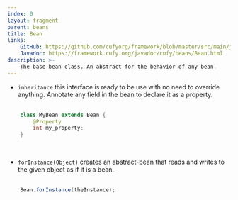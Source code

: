 ```yaml
---
index: 0
layout: fragment
parent: beans
title: Bean
links:
    GitHub: https://github.com/cufyorg/framework/blob/master/src/main/java/cufy/beans/Bean.java
    Javadoc: https://framework.cufy.org/javadoc/cufy/beans/Bean.html
description: >-
    The base bean class. An abstract for the behavior of any bean.
---
```


- `inheritance` this interface is ready to be use with no need to override anything.
Annotate any field in the bean to declare it as a property.
<br><br>
```java 
    class MyBean extends Bean {
        @Property
        int my_property;
    }
```
<br>

- `forInstance(Object)` creates an abstract-bean that reads and writes to the given object as if it is a bean.
<br><br>
```java 
    Bean.forInstance(theInstance);
```
<br>
